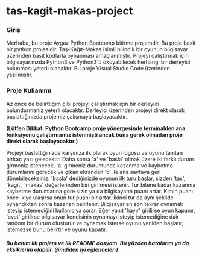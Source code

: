 # tas-kagit-makas-project

### Giriş

Merhaba, bu proje Aygaz Python Bootcamp bitirme projemdir.
Bu proje basit bir python projesidir. Taş-Kağıt-Makas isimli bilindik bir oyunun bilgisayar üzerinden basit kodlarla oynanması amaçlanmıştır. Projeyi çalıştırmak için bilgisayarınızda Python3 ve Python3'ü okuyabilecek herhangi bir derleyici bulunması yeterli olacaktır.
Bu proje Visual Studio Code üzerinden yazılmıştır.

### Proje Kullanımı

Az önce de belirttiğim gibi projeyi çalıştırmak için bir derleyici bulundurmanız yeterli olacaktır. Derleyici üzerinden projeyi direkt olarak başlattığınızda projemiz çalışmaya başlayacaktır. 

**(Lütfen Dikkat: Python Bootcamp proje yönergesinde terminalden ana fonksiyonu çalıştırmamız istenmişti ancak buna gerek olmadan proje direkt olarak başlayacaktır.)**

Projeyi başlattığınızda karşınıza ilk olarak oyun logosu ve oyunu tanıtan birkaç yazı gelecektir. Daha sonra 'a' ve 'basla' olmak üzere iki farklı durum girmeniz istenecek, 'a' girmeniz durumunda kazanma ve kaybetme durumlarını görecek ve çıkan ekrandan 'b' ile ana sayfaya geri dönebileceksiniz. 'basla' dediğinizde oyunun ilk turu başlar, sizden 'tas', 'kagit', 'makas' değerlerinden biri girilmesi istenir. Tur bitene kadar kazanma kaybetme durumlarına göre sizin ya da bilgisayarın puanı artar. Kimin puanı önce ikiye ulaşırsa onun tur puanı bir artar. İkinci tur da aynı şekilde oynandıktan sonra kazanan belirlenir. Bilgisayar en son tekrar oynamak isteyip istemediğini kullanıcıya sorar. Eğer yanıt 'hayır' girilirse oyun kapanır, 'evet' girilirse bilgisayar kendisinin oynamayı isteyip istemediğine dair random bir durum oluşturur ve oynamak isterse oyunu yeniden başlatır, istemezse bunu belirtir ve oyunu kapatır.

##### Bu benim ilk projem ve ilk README dosyam. Bu yüzden hatalarım ya da eksiklerim olabilir. Şimdiden iyi eğlenceler:)
